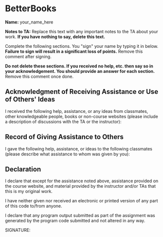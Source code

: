 # BetterBooks

**Name:** your_name_here

**Notes to TA:** Replace this text with any important notes to the TA 
about your work.  **If you have nothing to say, delete
this text.**

Complete the following sections.  You "sign" your name by 
typing it in below.  **Failure to sign will result in a significant 
loss of points.** Remove this comment after signing.

**Do not delete these sections. If you received no help, etc. then
say so in your acknowledgement.  You should provide an answer
for each section.** Remove this comment once done.

Acknowledgment of Receiving Assistance or Use of Others' Ideas
--------------------------------------------------------------
I received the following help, assistance, or any ideas from 
classmates, other knowledgeable people, books or non-course 
websites (please include a description of discussions with 
the TA or the instructor):











Record of Giving Assistance to Others
-------------------------------------
I gave the following help, assistance, or ideas to the following
classmates (please describe what assistance to whom was given 
by you):











Declaration
-----------
I declare that except for the assistance noted above, assistance 
provided on the course website, and material provided by the 
instructor and/or TAs that this is my original work.

I have neither given nor received an electronic or printed version
of any part of this code to/from anyone.

I declare that any program output submitted as part of the
assignment was generated by the program code submitted and not 
altered in any way.

SIGNATURE:


